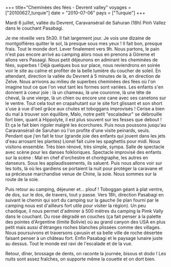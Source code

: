 +++
title="Cheminées des fées - Devrent valley"
voyages = ["20100627_turquie"]
date = "2010-07-06"
pays = ["Turquie"]
+++



Mardi 6 juillet, vallée du Devrent, Caravansérail de Sahuran (18h) Pinh Vallez dans le couchant Pasabagi.

Je me réveille vers 5h30. Il fait largement jour. Je vois une dizaine de montgolfières quitter le sol, là presque sous mes yeux ! Il fait bon, presque frais. Tout le monde dort. Lever finalement vers 9h. Nous partons, le pain n'est pas encore arrivé au camping alors nous en prenons à Göreme et allons vers Pasaagi. Nous petit déjeunons en admirant les cheminées de fées, superbes ! Déjà quelques bus sur place, nous reviendrons en soirée voir le site au calme et profiter de la belle lumière du coucher de soleil. En attendant, direction la vallée du Devrent à 5 minutes de là, en direction de Zelve. Nous arrivons au milieu de superbes cheminées des fées où l'on imagine tout ce que l'on veut tant les formes sont variées. Les enfants s'en donnent à coeur joie : là un chameau, là une couronne, là une tête de cheval, là une vierge, là un chien ou encore une cane avec ses canetons sur le ventre. Tout cela tout en crapahutant sur le site fort glissant et son short s'use à vue d'oeil grâce aux chutes et toboggans improvisés ! Cerise a bien du mal à trouver son équilibre, Malo, notre petit "escaladeur" se débrouille fort bien, quant à Hippolyte, il est plus souvent sur les fesses que debout ! Et ça le fait bien rigoler malgré les écorchures. Puis nous poussons jusqu'au Caravansérail de Saruhan où l'on profite d'une visite peinards, seuls. Pendant que j'en fait le tour (grande joie des enfants qui jouent dans les jets d'eau arrosant les plantes) Lionel fait cuire les spaghettis pour midi. Nous visitons ensemble. Très bien rénové, très simple, sympa. Salle de spectacle avec scène pour les danses folkloriques. Spectacle improvisé des enfants sur la scène : Mal en chef d'orchestre et chorégraphe, les autres en danseurs. Sous les applaudissements, ils saluent. Puis nous allons voir sur les toits, là où les gardiens se portaient la nuit pour protéger la caravane et sa précieuse marchandise venue de Chine, la soie. Nous sommes sur la route de la soie.

Puis retour au camping, déjeuner et... plouf ! Toboggan géant à plat ventre, de dos, sur le dos, de travers, tout y passe. Vers 18h, direction Pasabagi en suivant le chemin qui sort du camping sur la gauche (le plan fourni par le camping nous est d'ailleurs fort utile pour visiter la région). Un peu chaotique, il nous permet d'admirer à 500 mètres du camping la Pimk Vally dans le couchant. Du rose dégradé en couches (ça fait penser à la palette des pointes d'Argentine (limite Bolivie) où au grand canyon des USA en plus petit mais aussi d'étranges roches blanches plissées comme des villages. Nous poursuivons et traversons çavusin et sa belle ville de roche désertée faisant penser à un château fort. Enfin Pasabagi et le paysage lunaire juste au dessus. Tout le monde est ravi de l'escalade et de la vue.

Retour, dîner, brossage de dents, on raconte la journée, bisous et dodo ! Les nuits sont assez fraîches, on supporte même la couette et on dort bien.


